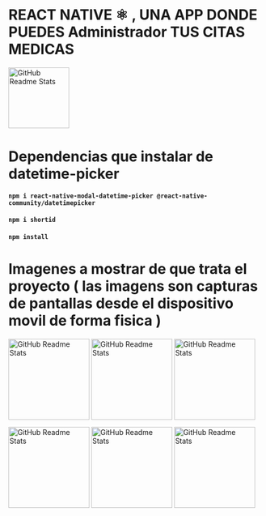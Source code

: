 # REACT NATIVE ⚛️ , UNA APP DONDE PUEDES Administrador TUS CITAS MEDICAS 

 <img width="120px" src="https://user-images.githubusercontent.com/46203192/113460059-ad9c8d00-93d4-11eb-85a2-ec8067824f1d.png" align="center" alt="GitHub Readme Stats" />

# Dependencias que instalar de datetime-picker
#### `npm i react-native-modal-datetime-picker @react-native-community/datetimepicker`
#### `npm i shortid`
#### `npm install`


# Imagenes a mostrar de que trata el proyecto ( las imagens son capturas de pantallas desde el dispositivo movil de forma fisica )
 <img width="160px" src="https://user-images.githubusercontent.com/46203192/113636161-47f80d00-962f-11eb-8bb5-ad23f6e5126d.jpeg" align="center" alt="GitHub Readme Stats" /> <img width="160px" src="https://user-images.githubusercontent.com/46203192/113629445-a7e8b680-9623-11eb-82df-99cde247b05b.jpeg" align="center" alt="GitHub Readme Stats" /> <img width="160px" src="https://user-images.githubusercontent.com/46203192/113629504-ba62f000-9623-11eb-8ff0-0b42e798f662.jpeg" align="center" alt="GitHub Readme Stats" /> 
 
<img width="160px" src="https://user-images.githubusercontent.com/46203192/113629560-d1a1dd80-9623-11eb-80de-055675daf8fc.jpeg" align="center" alt="GitHub Readme Stats" /> <img width="160px" src="https://user-images.githubusercontent.com/46203192/113629603-e2eaea00-9623-11eb-94fb-a2add2b6111a.jpeg" align="center" alt="GitHub Readme Stats" /> <img width="160px" src="https://user-images.githubusercontent.com/46203192/113629676-fbf39b00-9623-11eb-8bdf-b9d841475248.jpeg" align="center" alt="GitHub Readme Stats" />








